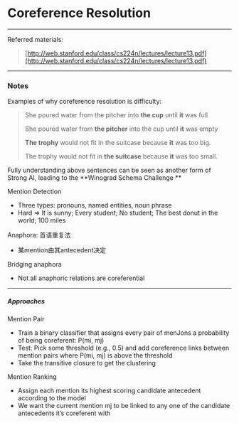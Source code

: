 # Coreference Resolution

---

Referred materials:

> [http://web.stanford.edu/class/cs224n/lectures/lecture13.pdf](http://web.stanford.edu/class/cs224n/lectures/lecture13.pdf)

---

### Notes

Examples of why coreference resolution is difficulty:

> She poured water from the pitcher into **the cup** until **it** was full
>
> She poured water from **the pitcher** into the cup until **it** was empty
>
> **The trophy** would not fit in the suitcase because **it** was too big.
>
> The trophy would not fit in **the suitcase** because **it** was too small.

Fully understanding above sentences can be seen as another form of Strong AI, leading to the **Winograd Schema Challenge **

Mention Detection

* Three types: pronouns, named entities, noun phrase
* Hard =&gt; It is sunny; Every student; No student; The best donut in the world; 100 miles

Anaphora: 首语重复法

* 某mention由其antecedent决定

Bridging anaphora

* Not all anaphoric relations are coreferential

---

##### Approaches

Mention Pair

* Train a binary classifier that assigns every pair of menJons a probability of being coreferent: P\(mi, mj\)
* Test: Pick some threshold \(e.g., 0.5\) and add coreference links between mention pairs where P\(mi, mj\) is above the threshold
* Take the transitive closure to get the clustering

Mention Ranking

* Assign each mention its highest scoring candidate antecedent according to the model
* We want the current mention mj to be linked to any one of the candidate antecedents it’s coreferent with



